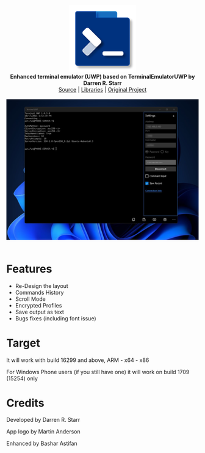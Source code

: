 <p align="center">
  <img src="assets/logo.png" width="176"><br>
  <b>Enhanced terminal emulator (UWP) based on TerminalEmulatorUWP by Darren R. Starr</b><br>
  <a href="./src">Source</a> |
  <a href="./src/3rdparty/SSH.NET">Libraries</a> |
  <a href="https://github.com/darrenstarr/TerminalEmulatorUWP">Original Project</a> 
  <br><br>
  <img src="assets/screen.jpg"><br><br>
</p>


# Features

- Re-Design the layout
- Commands History
- Scroll Mode
- Encrypted Profiles
- Save output as text
- Bugs fixes (including font issue)


# Target

It will work with build 16299 and above, ARM - x64 - x86

For Windows Phone users (if you still have one) it will work on build 1709 (15254) only

# Credits

Developed by Darren R. Starr

App logo by Martin Anderson

Enhanced by Bashar Astifan